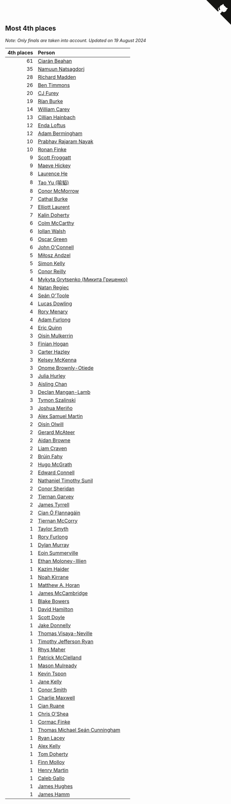 ## Most 4th places

*Note: Only finals are taken into account.*
*Updated on 19 August 2024*

| 4th places | Person |
| ---: | :--- |
| 61 | [Ciarán Beahan](https://www.worldcubeassociation.org/persons/2012BEAH01) |
| 35 | [Namuun Natsagdorj](https://www.worldcubeassociation.org/persons/2019NATS02) |
| 28 | [Richard Madden](https://www.worldcubeassociation.org/persons/2017MADD04) |
| 26 | [Ben Timmons](https://www.worldcubeassociation.org/persons/2017TIMM01) |
| 20 | [CJ Furey](https://www.worldcubeassociation.org/persons/2022FURE01) |
| 19 | [Rían Burke](https://www.worldcubeassociation.org/persons/2019BURK05) |
| 14 | [William Carey](https://www.worldcubeassociation.org/persons/2019CARE02) |
| 13 | [Cillian Hainbach](https://www.worldcubeassociation.org/persons/2022HAIN04) |
| 12 | [Enda Loftus](https://www.worldcubeassociation.org/persons/2021LOFT01) |
| 12 | [Adam Bermingham](https://www.worldcubeassociation.org/persons/2020BERM02) |
| 10 | [Prabhav Rajaram Nayak](https://www.worldcubeassociation.org/persons/2019NAYA01) |
| 10 | [Ronan Finke](https://www.worldcubeassociation.org/persons/2021FINK02) |
| 9 | [Scott Froggatt](https://www.worldcubeassociation.org/persons/2019FROG01) |
| 9 | [Maeve Hickey](https://www.worldcubeassociation.org/persons/2017HICK06) |
| 8 | [Laurence He](https://www.worldcubeassociation.org/persons/2017HELO01) |
| 8 | [Tao Yu (喻韬)](https://www.worldcubeassociation.org/persons/2012YUTA01) |
| 8 | [Conor McMorrow](https://www.worldcubeassociation.org/persons/2019MCMO01) |
| 7 | [Cathal Burke](https://www.worldcubeassociation.org/persons/2021BURK03) |
| 7 | [Elliott Laurent](https://www.worldcubeassociation.org/persons/2022LAUR09) |
| 7 | [Kalin Doherty](https://www.worldcubeassociation.org/persons/2021DOHE02) |
| 6 | [Colm McCarthy](https://www.worldcubeassociation.org/persons/2018MCCA02) |
| 6 | [Iollan Walsh](https://www.worldcubeassociation.org/persons/2021WALS03) |
| 6 | [Oscar Green](https://www.worldcubeassociation.org/persons/2022GREE14) |
| 6 | [John O'Connell](https://www.worldcubeassociation.org/persons/2015OCON03) |
| 5 | [Miłosz Andzel](https://www.worldcubeassociation.org/persons/2022ANDZ01) |
| 5 | [Simon Kelly](https://www.worldcubeassociation.org/persons/2017KELL08) |
| 5 | [Conor Reilly](https://www.worldcubeassociation.org/persons/2022REIL01) |
| 4 | [Mykyta Grytsenko (Микита Гриценко)](https://www.worldcubeassociation.org/persons/2018GRYT01) |
| 4 | [Natan Regiec](https://www.worldcubeassociation.org/persons/2022REGI03) |
| 4 | [Seán O'Toole](https://www.worldcubeassociation.org/persons/2017OTOO03) |
| 4 | [Lucas Dowling](https://www.worldcubeassociation.org/persons/2023DOWL01) |
| 4 | [Rory Menary](https://www.worldcubeassociation.org/persons/2022MENA01) |
| 4 | [Adam Furlong](https://www.worldcubeassociation.org/persons/2019FURL04) |
| 4 | [Eric Quinn](https://www.worldcubeassociation.org/persons/2019QUIN11) |
| 3 | [Oisín Mulkerrin](https://www.worldcubeassociation.org/persons/2023MULK01) |
| 3 | [Finian Hogan](https://www.worldcubeassociation.org/persons/2022HOGA01) |
| 3 | [Carter Hazley](https://www.worldcubeassociation.org/persons/2022HAZL01) |
| 3 | [Kelsey McKenna](https://www.worldcubeassociation.org/persons/2012MCKE01) |
| 3 | [Onome Brownly-Otiede](https://www.worldcubeassociation.org/persons/2023BROW36) |
| 3 | [Julia Hurley](https://www.worldcubeassociation.org/persons/2022HURL02) |
| 3 | [Aisling Chan](https://www.worldcubeassociation.org/persons/2014CHAN05) |
| 3 | [Declan Mangan-Lamb](https://www.worldcubeassociation.org/persons/2023MANG02) |
| 3 | [Tymon Szalinski](https://www.worldcubeassociation.org/persons/2021SZAL01) |
| 3 | [Joshua Meriño](https://www.worldcubeassociation.org/persons/2014MERI01) |
| 3 | [Alex Samuel Martin](https://www.worldcubeassociation.org/persons/2023MARA10) |
| 2 | [Oisín Olwill](https://www.worldcubeassociation.org/persons/2023OLWI01) |
| 2 | [Gerard McAteer](https://www.worldcubeassociation.org/persons/2016MCAT01) |
| 2 | [Aidan Browne](https://www.worldcubeassociation.org/persons/2019BROW10) |
| 2 | [Liam Craven](https://www.worldcubeassociation.org/persons/2017CRAV01) |
| 2 | [Brúin Fahy](https://www.worldcubeassociation.org/persons/2022FAHY01) |
| 2 | [Hugo McGrath](https://www.worldcubeassociation.org/persons/2022MCGR02) |
| 2 | [Edward Connell](https://www.worldcubeassociation.org/persons/2018CONN04) |
| 2 | [Nathaniel Timothy Sunil](https://www.worldcubeassociation.org/persons/2022SUNI01) |
| 2 | [Conor Sheridan](https://www.worldcubeassociation.org/persons/2012SHER01) |
| 2 | [Tiernan Garvey](https://www.worldcubeassociation.org/persons/2022GARV01) |
| 2 | [James Tyrrell](https://www.worldcubeassociation.org/persons/2019TYRR01) |
| 2 | [Cian Ó Flannagáin](https://www.worldcubeassociation.org/persons/2021OFLA01) |
| 2 | [Tiernan McCorry](https://www.worldcubeassociation.org/persons/2022MCCO09) |
| 1 | [Taylor Smyth](https://www.worldcubeassociation.org/persons/2019SMYT02) |
| 1 | [Rory Furlong](https://www.worldcubeassociation.org/persons/2022FURL01) |
| 1 | [Dylan Murray](https://www.worldcubeassociation.org/persons/2021MURR02) |
| 1 | [Eoin Summerville](https://www.worldcubeassociation.org/persons/2016SUMM02) |
| 1 | [Ethan Moloney-Illien](https://www.worldcubeassociation.org/persons/2019MOLO02) |
| 1 | [Kazim Haider](https://www.worldcubeassociation.org/persons/2019HAID03) |
| 1 | [Noah Kirrane](https://www.worldcubeassociation.org/persons/2022KIRR02) |
| 1 | [Matthew A. Horan](https://www.worldcubeassociation.org/persons/2017HORA02) |
| 1 | [James McCambridge](https://www.worldcubeassociation.org/persons/2019MCCA09) |
| 1 | [Blake Bowers](https://www.worldcubeassociation.org/persons/2010BOWE01) |
| 1 | [David Hamilton](https://www.worldcubeassociation.org/persons/2011HAMI02) |
| 1 | [Scott Doyle](https://www.worldcubeassociation.org/persons/2015DOYL04) |
| 1 | [Jake Donnelly](https://www.worldcubeassociation.org/persons/2015DONN01) |
| 1 | [Thomas Visaya-Neville](https://www.worldcubeassociation.org/persons/2014VISA01) |
| 1 | [Timothy Jefferson Ryan](https://www.worldcubeassociation.org/persons/2018RYAN04) |
| 1 | [Rhys Maher](https://www.worldcubeassociation.org/persons/2022MAHE05) |
| 1 | [Patrick McClelland](https://www.worldcubeassociation.org/persons/2022MCCL01) |
| 1 | [Mason Mulready](https://www.worldcubeassociation.org/persons/2021MULR01) |
| 1 | [Kevin Tspon](https://www.worldcubeassociation.org/persons/2021TSPO01) |
| 1 | [Jane Kelly](https://www.worldcubeassociation.org/persons/2023KELL23) |
| 1 | [Conor Smith](https://www.worldcubeassociation.org/persons/2018SMIT37) |
| 1 | [Charlie Maxwell](https://www.worldcubeassociation.org/persons/2022MAXW02) |
| 1 | [Cian Ruane](https://www.worldcubeassociation.org/persons/2013RUAN01) |
| 1 | [Chris O'Shea](https://www.worldcubeassociation.org/persons/2022OSHE02) |
| 1 | [Cormac Finke](https://www.worldcubeassociation.org/persons/2021FINK01) |
| 1 | [Thomas Michael Seán Cunningham](https://www.worldcubeassociation.org/persons/2022CUNN04) |
| 1 | [Ryan Lacey](https://www.worldcubeassociation.org/persons/2013LACE02) |
| 1 | [Alex Kelly](https://www.worldcubeassociation.org/persons/2022KELL03) |
| 1 | [Tom Doherty](https://www.worldcubeassociation.org/persons/2017DOHE01) |
| 1 | [Finn Molloy](https://www.worldcubeassociation.org/persons/2022MOLL03) |
| 1 | [Henry Martin](https://www.worldcubeassociation.org/persons/2024MART15) |
| 1 | [Caleb Gallo](https://www.worldcubeassociation.org/persons/2023GALL25) |
| 1 | [James Hughes](https://www.worldcubeassociation.org/persons/2022HUGH08) |
| 1 | [James Hamm](https://www.worldcubeassociation.org/persons/2012HAMM01) |


<a href="https://github.com/simonkellly/wca_statistics_ireland" class="github-corner" aria-label="View source on Github"><svg width="80" height="80" viewBox="0 0 250 250" style="fill:#151513; color:#fff; position: absolute; top: 0; border: 0; right: 0;" aria-hidden="true"><path d="M0,0 L115,115 L130,115 L142,142 L250,250 L250,0 Z"></path><path d="M128.3,109.0 C113.8,99.7 119.0,89.6 119.0,89.6 C122.0,82.7 120.5,78.6 120.5,78.6 C119.2,72.0 123.4,76.3 123.4,76.3 C127.3,80.9 125.5,87.3 125.5,87.3 C122.9,97.6 130.6,101.9 134.4,103.2" fill="currentColor" style="transform-origin: 130px 106px;" class="octo-arm"></path><path d="M115.0,115.0 C114.9,115.1 118.7,116.5 119.8,115.4 L133.7,101.6 C136.9,99.2 139.9,98.4 142.2,98.6 C133.8,88.0 127.5,74.4 143.8,58.0 C148.5,53.4 154.0,51.2 159.7,51.0 C160.3,49.4 163.2,43.6 171.4,40.1 C171.4,40.1 176.1,42.5 178.8,56.2 C183.1,58.6 187.2,61.8 190.9,65.4 C194.5,69.0 197.7,73.2 200.1,77.6 C213.8,80.2 216.3,84.9 216.3,84.9 C212.7,93.1 206.9,96.0 205.4,96.6 C205.1,102.4 203.0,107.8 198.3,112.5 C181.9,128.9 168.3,122.5 157.7,114.1 C157.9,116.9 156.7,120.9 152.7,124.9 L141.0,136.5 C139.8,137.7 141.6,141.9 141.8,141.8 Z" fill="currentColor" class="octo-body"></path></svg></a><style>.github-corner:hover .octo-arm{animation:octocat-wave 560ms ease-in-out}@keyframes octocat-wave{0%,100%{transform:rotate(0)}20%,60%{transform:rotate(-25deg)}40%,80%{transform:rotate(10deg)}}@media (max-width:500px){.github-corner:hover .octo-arm{animation:none}.github-corner .octo-arm{animation:octocat-wave 560ms ease-in-out}}</style>
